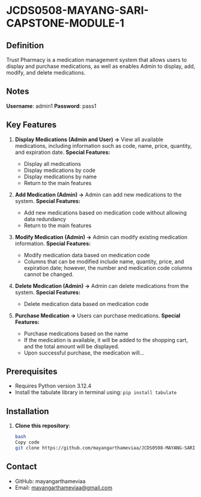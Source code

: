 # JCDS0508-MAYANG-SARI-CAPSTONE-MODULE-1

## Definition

Trust Pharmacy is a medication management system that allows users to display and purchase medications, as well as enables Admin to display, add, modify, and delete medications.

## Notes

**Username**: admin1
**Password**: pass1

## Key Features

1. **Display Medications (Admin and User) →** View all available medications, including information such as code, name, price, quantity, and expiration date.
   **Special Features:**

   - Display all medications
   - Display medications by code
   - Display medications by name
   - Return to the main features

2. **Add Medication (Admin) →** Admin can add new medications to the system.
   **Special Features:**

   - Add new medications based on medication code without allowing data redundancy
   - Return to the main features

3. **Modify Medication (Admin) →** Admin can modify existing medication information.
   **Special Features:**

   - Modify medication data based on medication code
   - Columns that can be modified include name, quantity, price, and expiration date; however, the number and medication code columns cannot be changed.

4. **Delete Medication (Admin) →** Admin can delete medications from the system.
   **Special Features:**

   - Delete medication data based on medication code

5. **Purchase Medication →** Users can purchase medications.
   **Special Features:**
   - Purchase medications based on the name
   - If the medication is available, it will be added to the shopping cart, and the total amount will be displayed.
   - Upon successful purchase, the medication will...

## Prerequisites

- Requires Python version 3.12.4
- Install the tabulate library in terminal using: `pip install tabulate`

## Installation

1. **Clone this repository**:
   ```bash
   bash
   Copy code
   git clone https://github.com/mayangarthameviaa/JCDS0508-MAYANG-SARI-CAPSTONE-MODULE-1.git
   ```

## Contact
- GitHub: mayangarthameviaa
- Email: mayangarthameviaa@gmail.com

